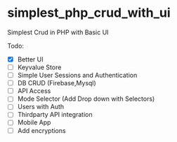 # simplest_php_crud_with_ui
Simplest Crud in PHP with Basic UI

Todo:
- [x] Better UI
- [ ] Keyvalue Store
- [ ] Simple User Sessions and Authentication
- [ ] DB CRUD (Firebase,Mysql)
- [ ] API Access
- [ ] Mode Selector (Add Drop down with Selectors)
- [ ] Users with Auth
- [ ] Thirdparty API integration
- [ ] Mobile App
- [ ] Add encryptions
